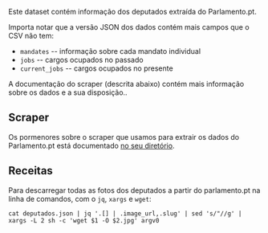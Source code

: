 Este dataset contém informação dos deputados extraída do Parlamento.pt.

Importa notar que a versão JSON dos dados contém mais campos que o CSV não tem:

* `mandates` -- informação sobre cada mandato individual
* `jobs` -- cargos ocupados no passado
* `current_jobs` -- cargos ocupados no presente

A documentação do scraper (descrita abaixo) contém mais informação sobre os dados e a sua disposição..

## Scraper

Os pormenores sobre o scraper que usamos para extrair os dados do Parlamento.pt está documentado [no seu diretório](https://github.com/centraldedados/parlamento-deputados/blob/master/scripts/README.md).


Receitas
--------

Para descarregar todas as fotos dos deputados a partir do parlamento.pt na linha de comandos, com o `jq`, `xargs` e `wget`:

    cat deputados.json | jq '.[] | .image_url,.slug' | sed 's/"//g' | xargs -L 2 sh -c 'wget $1 -O $2.jpg' argv0
